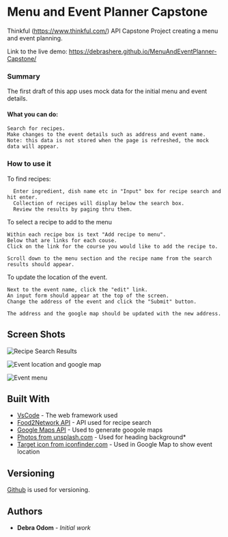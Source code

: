 # Menu and Event Planner Capstone

Thinkful (https://www.thinkful.com/) API Capstone Project creating a menu and event planning.

Link to the live demo: https://debrashere.github.io/MenuAndEventPlanner-Capstone/

### Summary
The first draft of this app uses mock data for the initial menu and event details. 

  #### What you can do:
    Search for recipes.
    Make changes to the event details such as address and event name. Note: this data is not stored when the page is refreshed, the mock data will appear.   

### How to use it

To find recipes:

```
  Enter ingredient, dish name etc in "Input" box for recipe search and hit enter.
  Collection of recipes will display below the search box. 
  Review the results by paging thru them. 
```

To select a recipe to add to the menu

```
Within each recipe box is text "Add recipe to menu".
Below that are links for each couse.
Click on the link for the course you would like to add the recipe to.

Scroll down to the menu section and the recipe name from the search results should appear.
```

To update the location of the event.

```
Next to the event name, click the "edit" link.
An input form should appear at the top of the screen.
Change the address of the event and click the "Submit" button.

The address and the google map should be updated with the new address.
```

## Screen Shots

![Recipe Search Results](https://raw.githubusercontent.com/debrashere/MenuAndEventPlannerLayout/master/Layout1.png)

![Event location and google map](https://raw.githubusercontent.com/debrashere/MenuAndEventPlannerLayout/master/layoutEventDetails.png)

![Event menu](https://raw.githubusercontent.com/debrashere/MenuAndEventPlannerLayout/master/layoutMenuDetails.png)


## Built With

* [VsCode](http://www.dropwizard.io/1.0.2/docs/) - The web framework used
* [Food2Network API](https://Food2Fork.com/) - API used for recipe search
* [Google Maps API](https://maps.googleapis.com/) - Used to generate googole maps
* [Photos from unsplash.com](https://unsplash.com/) - Used for heading background* 
* [Target icon from iconfinder.com](https://www.iconfinder.com/) - Used in Google Map to show event location 

## Versioning

 [Github](https://github.com/) is used for versioning.

## Authors

* **Debra Odom** - *Initial work* 
